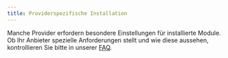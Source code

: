 ```yaml
---
title: Providerspezifische Installation
---
```


Manche Provider erfordern besondere Einstellungen für installierte Module. Ob Ihr Anbieter spezielle Anforderungen stellt und wie diese aussehen, kontrollieren Sie bitte in unserer [FAQ](https://faq.d3data.de/).
